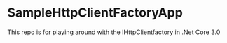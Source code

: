 # SampleHttpClientFactoryApp
This repo is for playing around with the IHttpClientfactory in .Net Core 3.0
